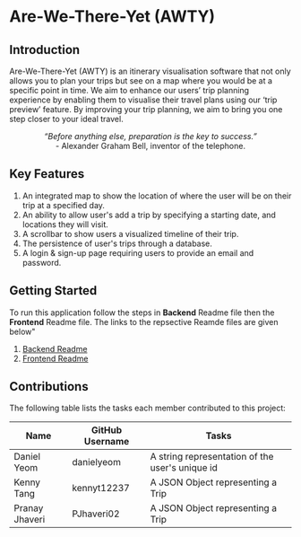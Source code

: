 # Are-We-There-Yet (AWTY)

## Introduction
Are-We-There-Yet (AWTY) is an itinerary visualisation software that not only allows you to plan your trips but see on a map where you would be at a specific point in time. We aim to enhance our users’ trip planning experience by enabling them to visualise their travel plans using our ‘trip preview’ feature. By improving your trip planning, we aim to bring you one step closer to your ideal travel.

<p align="center">
  <em>“Before anything else, preparation is the key to success.”</em><br>
- Alexander Graham Bell, inventor of the telephone.
</p>

## Key Features
1. An integrated map to show the location of where the user will be on their trip at a specified day.
2. An ability to allow user's add a trip by specifying a starting date, and locations they will visit.
3. A scrollbar to show users a visualized timeline of their trip.
4. The persistence of user's trips through a database.
5. A login & sign-up page requiring users to provide an email and password.

## Getting Started
To run this application follow the steps in **Backend** Readme file then the **Frontend** Readme file. The links to the repsective Reamde files are given below"
1. [Backend Readme](https://github.com/PJhaveri02/Are-We-There-Yet/blob/readme-editing/backend/README.md)
2. [Frontend Readme](https://github.com/PJhaveri02/Are-We-There-Yet/blob/readme-editing/frontend/README.md)

## Contributions
The following table lists the tasks each member contributed to this project:

| Name   |    GitHub Username     |    Tasks      |
| ----------- | ----------- |----------------------
| Daniel Yeom      | danielyeom      | A string representation of the user's unique id
| Kenny Tang      | kennyt12237     | A JSON Object representing a Trip
| Pranay Jhaveri      | PJhaveri02     | A JSON Object representing a Trip
